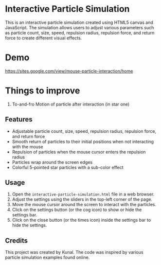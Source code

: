 # Interactive Particle Simulation

This is an interactive particle simulation created using HTML5 canvas and JavaScript. The simulation allows users to adjust various parameters such as particle count, size, speed, repulsion radius, repulsion force, and return force to create different visual effects.

# Demo 
https://sites.google.com/view/mouse-particle-interaction/home

# Things to improve
1. To-and-fro Motion of particle after interaction (in star one)
## Features

- Adjustable particle count, size, speed, repulsion radius, repulsion force, and return force
- Smooth return of particles to their initial positions when not interacting with the mouse
- Repulsion of particles when the mouse cursor enters the repulsion radius
- Particles wrap around the screen edges
- Colorful 5-pointed star particles with a sub-color effect

## Usage

1. Open the `interactive-particle-simulation.html` file in a web browser.
2. Adjust the settings using the sliders in the top-left corner of the page.
3. Move the mouse cursor around the screen to interact with the particles.
4. Click on the settings button (or the cog icon) to show or hide the settings bar.
5. Click on the close button (or the times icon) inside the settings bar to hide the settings.

## Credits

This project was created by Kunal. The code was inspired by various particle simulation examples found online.
